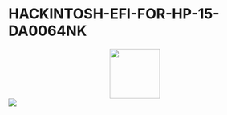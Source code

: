 # HACKINTOSH-EFI-FOR-HP-15-DA0064NK
<div id="header" align="center">
  <img src="[https://media.giphy.com/media/v1.Y2lkPTc5MGI3NjExNHYzZXZsYThvZHk5Z2xqbjVodmVyOTF5MHozeG12NTlsZWhvOTBkbSZlcD12MV9pbnRlcm5hbF9naWZfYnlfaWQmY3Q9cw/M9gbBd9nbDrOTu1Mqx/giphy.gif](https://github.com/versionbeta10/HACKINTOSH-EFI-FOR-HP-15-DA0064NK-/assets/53920740/dd5cdd5a-dcd7-4ddf-bee9-a1e70c348dcc)https://github.com/versionbeta10/HACKINTOSH-EFI-FOR-HP-15-DA0064NK-/assets/53920740/dd5cdd5a-dcd7-4ddf-bee9-a1e70c348dcc" width="100"/>
</div>

<div id="badges">
  <img src="https://img.shields.io/badge/EFI-v1.0-blue">
</div>
